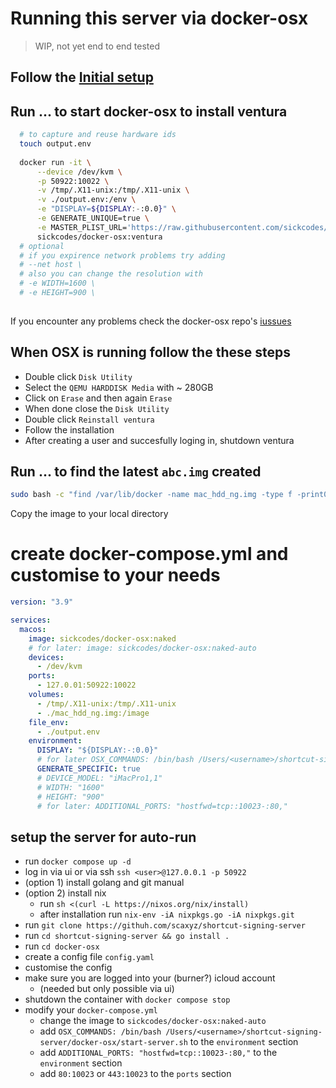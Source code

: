 # Running this server via docker-osx
> WIP, not yet end to end tested

## Follow the [Initial setup](https://github.com/sickcodes/Docker-OSX#initial-setup)

## Run ... to start docker-osx to install ventura
```bash
  # to capture and reuse hardware ids
  touch output.env
  
  docker run -it \
      --device /dev/kvm \
      -p 50922:10022 \
      -v /tmp/.X11-unix:/tmp/.X11-unix \
      -v ./output.env:/env \
      -e "DISPLAY=${DISPLAY:-:0.0}" \
      -e GENERATE_UNIQUE=true \
      -e MASTER_PLIST_URL='https://raw.githubusercontent.com/sickcodes/osx-serial-generator/master/config-custom.plist' \
      sickcodes/docker-osx:ventura
  # optional
  # if you expirence network problems try adding
  # --net host \
  # also you can change the resolution with
  # -e WIDTH=1600 \
  # -e HEIGHT=900 \
  
```
If you encounter any problems check the docker-osx repo's [iussues](https://github.com/sickcodes/Docker-OSX/issues)

## When OSX is running follow the these steps

- Double click `Disk Utility`
- Select the `QEMU HARDDISK Media` with ~ 280GB
- Click on `Erase` and then again `Erase`
- When done close the `Disk Utility`
- Double click `Reinstall ventura`
- Follow the installation
- After creating a user and succesfully loging in, shutdown ventura

## Run ... to find the latest  `abc.img` created
```bash
sudo bash -c "find /var/lib/docker -name mac_hdd_ng.img -type f -print0 | xargs -0 ls -lt | head -1"
```

Copy the image to your local directory

# create docker-compose.yml and customise to your needs
```yaml
version: "3.9"

services:
  macos:
    image: sickcodes/docker-osx:naked
    # for later: image: sickcodes/docker-osx:naked-auto
    devices:
      - /dev/kvm
    ports:
      - 127.0.01:50922:10022
    volumes:
      - /tmp/.X11-unix:/tmp/.X11-unix 
      - ./mac_hdd_ng.img:/image
    file_env:
      - ./output.env
    environment:
      DISPLAY: "${DISPLAY:-:0.0}"
      # for later OSX_COMMANDS: /bin/bash /Users/<username>/shortcut-signing-server/docker-osx/start-server.sh"
      GENERATE_SPECIFIC: true
      # DEVICE_MODEL: "iMacPro1,1"
      # WIDTH: "1600"
      # HEIGHT: "900"
      # for later: ADDITIONAL_PORTS: "hostfwd=tcp::10023-:80,"


```

## setup the server for auto-run
- run `docker compose up -d`
- log in via ui or via ssh `ssh <user>@127.0.0.1 -p 50922`
- (option 1) install golang and git manual
- (option 2) install nix
  - run `sh <(curl -L https://nixos.org/nix/install)`
  - after installation run `nix-env -iA nixpkgs.go -iA nixpkgs.git`
- run `git clone https://githuh.com/scaxyz/shortcut-signing-server`
- run `cd shortcut-signing-server && go install .`
- run `cd docker-osx`
- create a config file `config.yaml`
- customise the config
- make sure you are logged into your (burner?) icloud account
  - (needed but only possible via ui) 
- shutdown the container with `docker compose stop`
- modify your `docker-compose.yml`
  - change the image to `sickcodes/docker-osx:naked-auto`
  - add `OSX_COMMANDS: /bin/bash /Users/<username>/shortcut-signing-server/docker-osx/start-server.sh` to the `environment` section
  - add `ADDITIONAL_PORTS: "hostfwd=tcp::10023-:80,"` to the `environment` section
  - add `80:10023` or `443:10023` to the `ports` section
